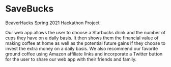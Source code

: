 # SaveBucks
BeaverHacks Spring 2021 Hackathon Project

Our web app allows the user to choose a Starbucks drink and the number of cups they have on a daily basis. It then shows them the financial value of making coffee at home as well as the potential future gains if they choose to invest the extra money on a daily basis. We also recommend our favorite ground coffee using Amazon affiliate links and incorporate a Twitter button for the user to share our web app with their friends and family.
